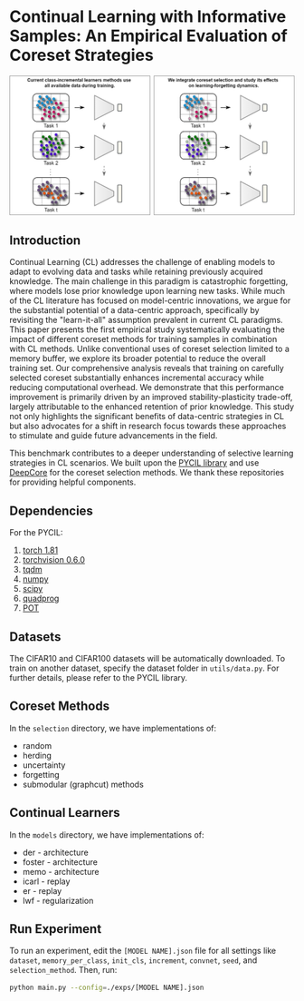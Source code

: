 # Continual Learning with Informative Samples: An Empirical Evaluation of Coreset Strategies

<img src="teaser.png" alt="Teaser" width="700"/>

## Introduction

Continual Learning (CL) addresses the challenge of enabling models to adapt to evolving data and tasks while retaining previously acquired knowledge. The main challenge in this paradigm is catastrophic forgetting, where models lose prior knowledge upon learning new tasks. While much of the CL literature has focused on model-centric innovations, we argue for the substantial potential of a data-centric approach, specifically by revisiting the "learn-it-all" assumption prevalent in current CL paradigms. This paper presents the first empirical study systematically evaluating the impact of different coreset methods for training samples in combination with CL methods. Unlike conventional uses of coreset selection limited to a memory buffer, we explore its broader potential to reduce the overall training set. Our comprehensive analysis reveals that training on carefully selected coreset substantially enhances incremental accuracy while reducing computational overhead. We demonstrate that this performance improvement is primarily driven by an improved stability-plasticity trade-off, largely attributable to the enhanced retention of prior knowledge. This study not only highlights the significant benefits of data-centric strategies in CL but also advocates for a shift in research focus towards these approaches to stimulate and guide future advancements in the field.

This benchmark contributes to a deeper understanding of selective learning strategies in CL scenarios. We built upon the [PYCIL library](https://github.com/G-U-N/PyCIL) and use [DeepCore](https://github.com/PatrickZH/DeepCore) for the coreset selection methods. We thank these repositories for providing helpful components.

## Dependencies

For the PYCIL:
1. [torch 1.81](https://github.com/pytorch/pytorch)
2. [torchvision 0.6.0](https://github.com/pytorch/vision)
3. [tqdm](https://github.com/tqdm/tqdm)
4. [numpy](https://github.com/numpy/numpy)
5. [scipy](https://github.com/scipy/scipy)
6. [quadprog](https://github.com/quadprog/quadprog)
7. [POT](https://github.com/PythonOT/POT)

## Datasets

The CIFAR10 and CIFAR100 datasets will be automatically downloaded. To train on another dataset, specify the dataset folder in `utils/data.py`. For further details, please refer to the PYCIL library.

## Coreset Methods

In the `selection` directory, we have implementations of:
- random
- herding
- uncertainty
- forgetting
- submodular (graphcut) methods

## Continual Learners

In the `models` directory, we have implementations of:
- der - architecture
- foster - architecture
- memo - architecture
- icarl - replay
- er - replay
- lwf - regularization

## Run Experiment

To run an experiment, edit the `[MODEL NAME].json` file for all settings like `dataset`, `memory_per_class`, `init_cls`, `increment`, `convnet`, `seed`, and `selection_method`. Then, run:

```bash
python main.py --config=./exps/[MODEL NAME].json
